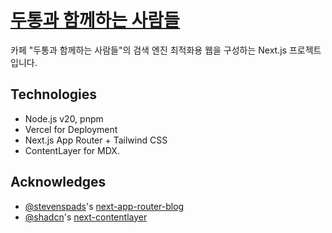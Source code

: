 # [두통과 함께하는 사람들](https://headache.place)

카페 "두통과 함께하는 사람들"의 검색 엔진 최적화용 웹을 구성하는 Next.js 프로젝트입니다.

## Technologies

- Node.js v20, pnpm
- Vercel for Deployment
- Next.js App Router + Tailwind CSS
- ContentLayer for MDX.

## Acknowledges

- [@stevenspads](https://github.com/stevenspads)'s [next-app-router-blog](https://github.com/stevenspads/next-app-router-blog)
- [@shadcn](https://github.com/shadcn)'s [next-contentlayer](https://github.com/shadcn/next-contentlayer)

